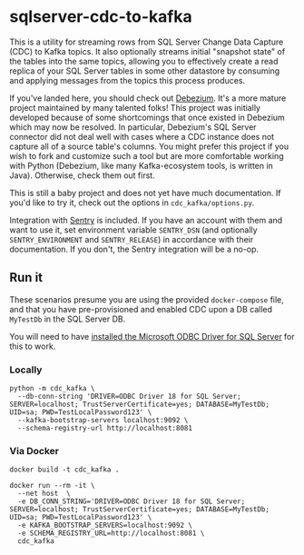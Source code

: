 # sqlserver-cdc-to-kafka

This is a utility for streaming rows from SQL Server Change Data Capture (CDC) to Kafka topics. It also optionally streams initial "snapshot state" of the tables into the same topics, allowing you to effectively create a read replica of your SQL Server tables in some other datastore by consuming and applying messages from the topics this process produces.

If you've landed here, you should check out [Debezium](https://debezium.io/). It's a more mature project maintained by many talented folks! This project was initially developed because of some shortcomings that once existed in Debezium which may now be resolved. In particular, Debezium's SQL Server connector did not deal well with cases where a CDC instance does not capture all of a source table's columns. You might prefer this project if you wish to fork and customize such a tool but are more comfortable working with Python (Debezium, like many Kafka-ecosystem tools, is written in Java). Otherwise, check them out first.

This is still a baby project and does not yet have much documentation. If you'd like to try it, check out the options in `cdc_kafka/options.py`.

Integration with [Sentry](https://sentry.io/welcome/) is included. If you have an account with them and want to use it, set environment variable `SENTRY_DSN` (and optionally `SENTRY_ENVIRONMENT` and `SENTRY_RELEASE`) in accordance with their documentation. If you don't, the Sentry integration will be a no-op.

## Run it

These scenarios presume you are using the provided `docker-compose` file, and that you have pre-provisioned and enabled CDC upon a DB called `MyTestDb` in the SQL Server DB.

You will need to have [installed the Microsoft ODBC Driver for SQL Server](https://docs.microsoft.com/en-us/sql/connect/odbc/linux-mac/installing-the-microsoft-odbc-driver-for-sql-server?view=sql-server-ver15) for this to work.

### Locally

```
python -m cdc_kafka \
  --db-conn-string 'DRIVER=ODBC Driver 18 for SQL Server; SERVER=localhost; TrustServerCertificate=yes; DATABASE=MyTestDb; UID=sa; PWD=TestLocalPassword123' \
  --kafka-bootstrap-servers localhost:9092 \
  --schema-registry-url http://localhost:8081
```

### Via Docker

```
docker build -t cdc_kafka .

docker run --rm -it \
  --net host  \
  -e DB_CONN_STRING='DRIVER=ODBC Driver 18 for SQL Server; SERVER=localhost; TrustServerCertificate=yes; DATABASE=MyTestDb; UID=sa; PWD=TestLocalPassword123' \
  -e KAFKA_BOOTSTRAP_SERVERS=localhost:9092 \
  -e SCHEMA_REGISTRY_URL=http://localhost:8081 \
  cdc_kafka 
```
